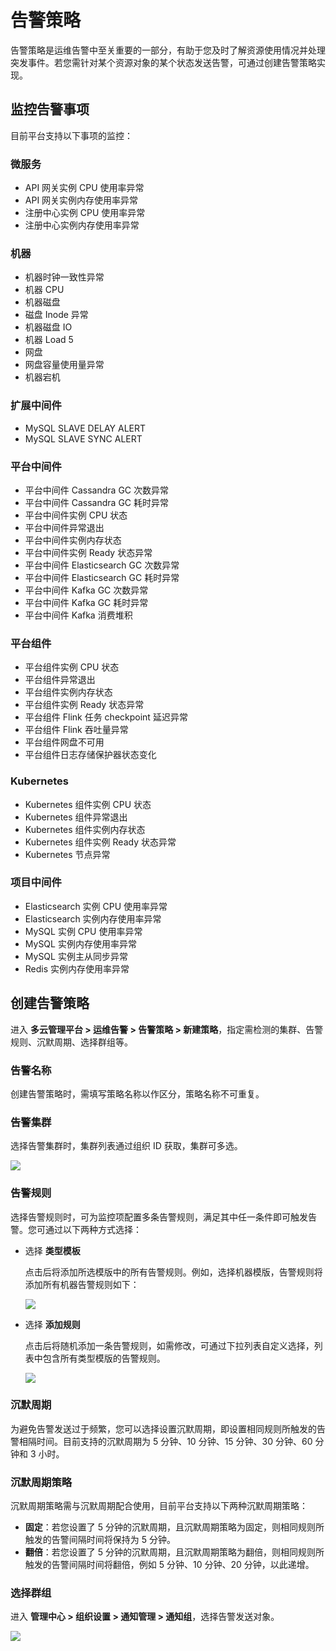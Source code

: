 # 告警策略

告警策略是运维告警中至关重要的一部分，有助于您及时了解资源使用情况并处理突发事件。若您需针对某个资源对象的某个状态发送告警，可通过创建告警策略实现。

## 监控告警事项
目前平台支持以下事项的监控：
### 微服务
- API 网关实例 CPU 使用率异常
- API 网关实例内存使用率异常
- 注册中心实例 CPU 使用率异常
- 注册中心实例内存使用率异常

### 机器
- 机器时钟一致性异常
- 机器 CPU
- 机器磁盘
- 磁盘 Inode 异常
- 机器磁盘 IO
- 机器 Load 5
- 网盘
- 网盘容量使用量异常
- 机器宕机

### 扩展中间件
- MySQL SLAVE DELAY ALERT
- MySQL SLAVE SYNC ALERT

### 平台中间件
- 平台中间件 Cassandra GC 次数异常
- 平台中间件 Cassandra GC 耗时异常
- 平台中间件实例 CPU 状态
- 平台中间件异常退出
- 平台中间件实例内存状态
- 平台中间件实例 Ready 状态异常
- 平台中间件 Elasticsearch GC 次数异常
- 平台中间件 Elasticsearch GC 耗时异常
- 平台中间件 Kafka GC 次数异常
- 平台中间件 Kafka GC 耗时异常
- 平台中间件 Kafka 消费堆积

### 平台组件
- 平台组件实例 CPU 状态
- 平台组件异常退出
- 平台组件实例内存状态
- 平台组件实例 Ready 状态异常
- 平台组件 Flink 任务 checkpoint 延迟异常
- 平台组件 Flink 吞吐量异常
- 平台组件网盘不可用
- 平台组件日志存储保护器状态变化

### Kubernetes
- Kubernetes 组件实例 CPU 状态
- Kubernetes 组件异常退出
- Kubernetes 组件实例内存状态
- Kubernetes 组件实例 Ready 状态异常
- Kubernetes 节点异常

### 项目中间件
- Elasticsearch 实例 CPU 使用率异常
- Elasticsearch 实例内存使用率异常
- MySQL 实例 CPU 使用率异常
- MySQL 实例内存使用率异常
- MySQL 实例主从同步异常
- Redis 实例内存使用率异常

## 创建告警策略
进入 **多云管理平台 > 运维告警 > 告警策略 > 新建策略**，指定需检测的集群、告警规则、沉默周期、选择群组等。

### 告警名称
创建告警策略时，需填写策略名称以作区分，策略名称不可重复。

### 告警集群
选择告警集群时，集群列表通过组织 ID 获取，集群可多选。

![](https://terminus-paas.oss-cn-hangzhou.aliyuncs.com/paas-doc/2021/08/22/c03fc6b3-7675-4055-ba3c-c2153bd281c8.png)

### 告警规则
选择告警规则时，可为监控项配置多条告警规则，满足其中任一条件即可触发告警。您可通过以下两种方式选择：
* 选择 **类型模板**

  点击后将添加所选模版中的所有告警规则。例如，选择机器模版，告警规则将添加所有机器告警规则如下：

  ![](https://terminus-paas.oss-cn-hangzhou.aliyuncs.com/paas-doc/2021/08/22/bb8deb28-9445-4a34-9500-713a52843258.png)

* 选择 **添加规则**

  点击后将随机添加一条告警规则，如需修改，可通过下拉列表自定义选择，列表中包含所有类型模版的告警规则。

  ![](https://terminus-paas.oss-cn-hangzhou.aliyuncs.com/paas-doc/2021/08/22/32a59dda-d547-4a7a-b11f-0fbfb75829e0.png)

### 沉默周期
为避免告警发送过于频繁，您可以选择设置沉默周期，即设置相同规则所触发的告警相隔时间。目前支持的沉默周期为 5 分钟、10 分钟、15 分钟、30 分钟、60 分钟和 3 小时。

### 沉默周期策略
沉默周期策略需与沉默周期配合使用，目前平台支持以下两种沉默周期策略：
- **固定**：若您设置了 5 分钟的沉默周期，且沉默周期策略为固定，则相同规则所触发的告警间隔时间将保持为 5 分钟。
- **翻倍**：若您设置了 5 分钟的沉默周期，且沉默周期策略为翻倍，则相同规则所触发的告警间隔时间将翻倍，例如 5 分钟、10 分钟、20 分钟，以此递增。

### 选择群组
进入 **管理中心 > 组织设置 > 通知管理 > 通知组**，选择告警发送对象。

![](https://terminus-paas.oss-cn-hangzhou.aliyuncs.com/paas-doc/2021/08/22/42112c7a-ad60-4852-9bc0-bebe73e5f0ad.png)
